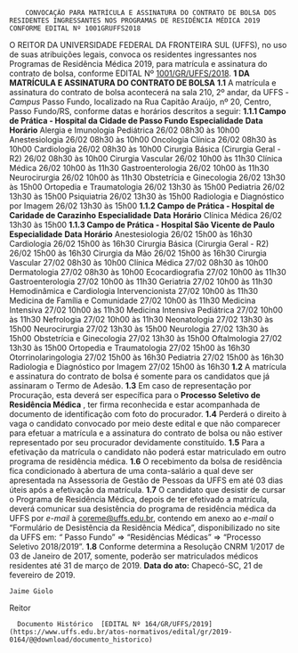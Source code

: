         CONVOCAÇÃO PARA MATRÍCULA E ASSINATURA DO CONTRATO DE BOLSA DOS RESIDENTES INGRESSANTES NOS PROGRAMAS DE RESIDÊNCIA MÉDICA 2019 CONFORME EDITAL Nº 1001GRUFFS2018  

 O REITOR DA UNIVERSIDADE FEDERAL DA FRONTEIRA SUL (UFFS), no uso de suas atribuições legais, convoca os residentes ingressantes nos Programas de Residência Médica 2019, para matrícula e assinatura do contrato de bolsa, conforme EDITAL Nº  [1001/GR/UFFS/2018](https://www.uffs.edu.br/atos-normativos/edital/gr/2018-1001).  **1 DA MATRÍCULA E ASSINATURA DO CONTRATO DE BOLSA** **1.1**  A matrícula e assinatura do contrato de bolsa acontecerá na sala 210, 2º andar, da UFFS - *Campus*  Passo Fundo, localizado na Rua Capitão Araújo, nº 20, Centro, Passo Fundo/RS, conforme datas e horários descritos a seguir: **1.1.1 Campo de Prática - Hospital da Cidade de Passo Fundo**     **Especialidade**   **Data**   **Horário**     Alergia e Imunologia Pediátrica   26/02   08h30 às 10h00     Anestesiologia   26/02   08h30 às 10h00     Oncologia Clínica   26/02   08h30 às 10h00     Cardiologia   26/02   08h30 às 10h00     Cirurgia Básica (Cirurgia Geral - R2)   26/02   08h30 às 10h00     Cirurgia Vascular   26/02   10h00 às 11h30     Clínica Médica   26/02   10h00 às 11h30     Gastroenterologia   26/02   10h00 às 11h30     Neurocirurgia   26/02   10h00 às 11h30     Obstetrícia e Ginecologia   26/02   13h30 às 15h00     Ortopedia e Traumatologia   26/02   13h30 às 15h00     Pediatria   26/02   13h30 às 15h00     Psiquiatria   26/02   13h30 às 15h00     Radiologia e Diagnóstico por Imagem   26/02   13h30 às 15h00     **1.1.2 Campo de Prática - Hospital de Caridade de Carazinho**     **Especialidade**   **Data**   **Horário**     Clínica Médica   26/02   13h30 às 15h00     **1.1.3 Campo de Prática - Hospital São Vicente de Paulo**     **Especialidade**   **Data**   **Horário**     Anestesiologia   26/02   15h00 às 16h30     Cardiologia   26/02   15h00 às 16h30     Cirurgia Básica (Cirurgia Geral - R2)   26/02   15h00 às 16h30     Cirurgia da Mão   26/02   15h00 às 16h30     Cirurgia Vascular   27/02   08h30 às 10h00     Clínica Médica   27/02   08h30 às 10h00     Dermatologia   27/02   08h30 às 10h00     Ecocardiografia   27/02   10h00 às 11h30     Gastroenterologia   27/02   10h00 às 11h30     Geriatria   27/02   10h00 às 11h30     Hemodinâmica e Cardiologia Intervencionista   27/02   10h00 às 11h30     Medicina de Família e Comunidade   27/02   10h00 às 11h30     Medicina Intensiva   27/02   10h00 às 11h30     Medicina Intensiva Pediátrica   27/02   10h00 às 11h30     Nefrologia   27/02   10h00 às 11h30     Neonatologia   27/02   13h30 às 15h00     Neurocirurgia   27/02   13h30 às 15h00     Neurologia   27/02   13h30 às 15h00     Obstetrícia e Ginecologia   27/02   13h30 às 15h00     Oftalmologia   27/02   13h30 às 15h00     Ortopedia e Traumatologia   27/02   15h00 às 16h30     Otorrinolaringologia   27/02   15h00 às 16h30     Pediatria   27/02   15h00 às 16h30     Radiologia e Diagnóstico por Imagem   27/02   15h00 às 16h30     **1.2**  A matrícula e assinatura do contrato de bolsa é somente para os candidatos que já assinaram o Termo de Adesão. **1.3**  Em caso de representação por Procuração, esta deverá ser específica para o **Processo Seletivo de Residência Médica** , ter firma reconhecida e estar acompanhada de documento de identificação com foto do procurador. **1.4**  Perderá o direito à vaga o candidato convocado por meio deste edital e que não comparecer para efetuar a matrícula e a assinatura do contrato de bolsa ou não estiver representado por seu procurador devidamente constituído. **1.5**  Para a efetivação da matrícula o candidato não poderá estar matriculado em outro programa de residência médica. **1.6**  O recebimento da bolsa de residência fica condicionado à abertura de uma conta-salário a qual deve ser apresentada na Assessoria de Gestão de Pessoas da UFFS em até 03 dias úteis após a efetivação da matrícula. **1.7**  O candidato que desistir de cursar o Programa de Residência Médica, depois de ter efetivado a matrícula, deverá comunicar sua desistência do programa de residência médica da UFFS por *e-mail*  à coreme@uffs.edu.br, contendo em anexo ao *e-mail*  o “Formulário de Desistência da Residência Médica”, disponibilizado no site da UFFS em: *“* Passo Fundo” => “Residências Médicas” => “Processo Seletivo 2018/2019”. **1.8**  Conforme determina a Resolução CNRM 1/2017 de 03 de Janeiro de 2017, somente, poderão ser matriculados médicos residentes até 31 de março de 2019.      **Data do ato:** Chapecó-SC, 21 de fevereiro de 2019.   
 

    Jaime Giolo   
 Reitor 

      Documento Histórico  [EDITAL Nº 164/GR/UFFS/2019](https://www.uffs.edu.br/atos-normativos/edital/gr/2019-0164/@@download/documento_historico)     
      